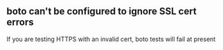 boto can't be configured to ignore SSL cert errors
--------------------------------------------------

If you are testing HTTPS with an invalid cert, boto tests will fail at present
